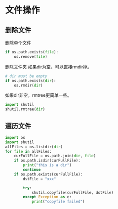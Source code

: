 # 文件操作

## 删除文件
删除单个文件
```python
if os.path.exists(file):
    os.remove(file)
```

删除文件夹
如果dir为空，可以直接rmdir掉。
```python
# dir must be empty
if os.path.exists(dir):
    os.rmdir(dir)
```
如果dir非空，rmtree更简单一些。
```python
import shutil
shutil.rmtree(dir)
```

## 遍历文件
``` python
import os
import shutil
allFiles = os.listdir(dir)
for file in allFiles:
    curFullFile = os.path.join(dir, file)
    if os.path.isdir(curFullFile):
        print("this is a dir")
        continue
    if os.path.exists(curFullFile):
        dstFile = "xxx"

        try:
            shutil.copyfile(curFullFile, dstFile)
        except Exception as e:
            print("copyfile failed")
```
